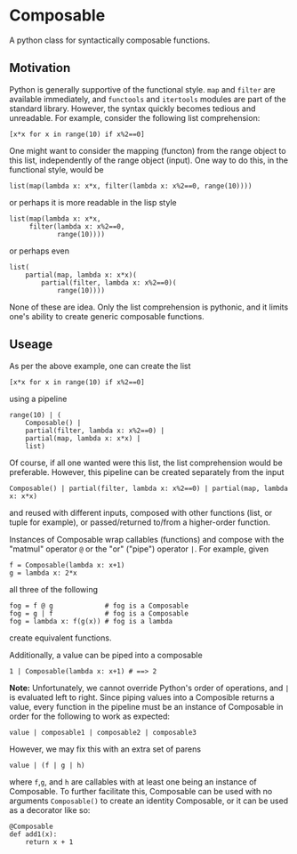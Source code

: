 # Composable
A python class for syntactically composable functions.

## Motivation
Python is generally supportive of the functional style. `map` and `filter` are available immediately, and `functools` and `itertools` modules are part of the standard library. However, the syntax quickly becomes tedious and unreadable. For example, consider the following list comprehension:
```
[x*x for x in range(10) if x%2==0]
```
One might want to consider the mapping (functon) from the range object to this list, independently of the range object (input). One way to do this, in the functional style, would be
```
list(map(lambda x: x*x, filter(lambda x: x%2==0, range(10))))
```
or perhaps it is more readable in the lisp style
```
list(map(lambda x: x*x,
     filter(lambda x: x%2==0,
            range(10))))
```
or perhaps even
```
list(
    partial(map, lambda x: x*x)(
        partial(filter, lambda x: x%2==0)(
            range(10))))
```
None of these are idea. Only the list comprehension is pythonic, and it limits one's ability to create generic composable functions. 

## Useage
As per the above example, one can create the list
```
[x*x for x in range(10) if x%2==0]
```
using a pipeline
```
range(10) | (
    Composable() |
    partial(filter, lambda x: x%2==0) |
    partial(map, lambda x: x*x) |
    list)
```
Of course, if all one wanted were this list, the list comprehension would be preferable. However, this pipeline can be created separately from the input
```
Composable() | partial(filter, lambda x: x%2==0) | partial(map, lambda x: x*x)
```
and reused with different inputs, composed with other functions (list, or tuple for example), or passed/returned to/from a higher-order function.

Instances of Composable wrap callables (functions) and compose with the "matmul" operator `@` or the "or" ("pipe") operator `|`. For example, given
```
f = Composable(lambda x: x+1)
g = lambda x: 2*x
```
all three of the following
```
fog = f @ g             # fog is a Composable
fog = g | f             # fog is a Composable
fog = lambda x: f(g(x)) # fog is a lambda
```
create equivalent functions.

Additionally, a value can be piped into a composable
```
1 | Composable(lambda x: x+1) # ==> 2
```
**Note:** Unfortunately, we cannot override Python's order of operations, and `|` is evaluated left to right. Since piping values into a Composible returns a value, every function in the pipeline must be an instance of Composable in order for the following to work as expected:
```
value | composable1 | composable2 | composable3
```
However, we may fix this with an extra set of parens
```
value | (f | g | h)
```
where `f`,`g`, and `h` are callables with at least one being an instance of Composable. To further facilitate this, Composable can be used with no arguments `Composable()` to create an identity Composable, or it can be used as a decorator like so:
```
@Composable
def add1(x):
    return x + 1
```

